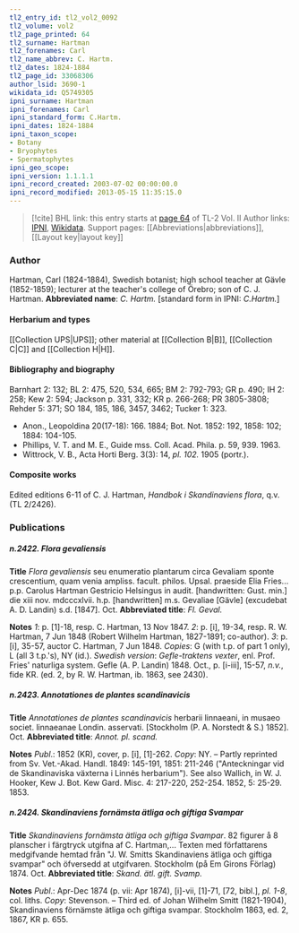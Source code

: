 ```yaml
---
tl2_entry_id: tl2_vol2_0092
tl2_volume: vol2
tl2_page_printed: 64
tl2_surname: Hartman
tl2_forenames: Carl
tl2_name_abbrev: C. Hartm.
tl2_dates: 1824-1884
tl2_page_id: 33068306
author_lsid: 3690-1
wikidata_id: Q5749305
ipni_surname: Hartman
ipni_forenames: Carl
ipni_standard_form: C.Hartm.
ipni_dates: 1824-1884
ipni_taxon_scope: 
- Botany
- Bryophytes
- Spermatophytes
ipni_geo_scope: 
ipni_version: 1.1.1.1
ipni_record_created: 2003-07-02 00:00:00.0
ipni_record_modified: 2013-05-15 11:35:15.0
---
```


> [!cite] BHL link: this entry starts at [page 64](https://www.biodiversitylibrary.org/page/33068306) of TL-2 Vol. II
> Author links: [IPNI](https://www.ipni.org/a/3690-1), [Wikidata](https://www.wikidata.org/wiki/Q5749305). Support pages: [[Abbreviations|abbreviations]], [[Layout key|layout key]]

### Author

Hartman, Carl (1824-1884), Swedish botanist; high school teacher at Gävle (1852-1859); lecturer at the teacher's college of Örebro; son of C. J. Hartman. 
**Abbreviated name**: *C. Hartm.* \[standard form in IPNI: *C.Hartm.*\]

#### Herbarium and types

[[Collection UPS|UPS]]; other material at [[Collection B|B]], [[Collection C|C]] and [[Collection H|H]].

#### Bibliography and biography

Barnhart 2: 132; BL 2: 475, 520, 534, 665; BM 2: 792-793; GR p. 490; IH 2: 258; Kew 2: 594; Jackson p. 331, 332; KR p. 266-268; PR 3805-3808; Rehder 5: 371; SO 184, 185, 186, 3457, 3462; Tucker 1: 323.
- Anon., Leopoldina 20(17-18): 166. 1884; Bot. Not. 1852: 192, 1858: 102; 1884: 104-105.
- Phillips, V. T. and M. E., Guide mss. Coll. Acad. Phila. p. 59, 939. 1963.
- Wittrock, V. B., Acta Horti Berg. 3(3): 14, *pl. 102.* 1905 (portr.).

#### Composite works

Edited editions 6-11 of C. J. Hartman, *Handbok i Skandinaviens flora*, q.v. (TL 2/2426).

### Publications

##### n.2422. Flora gevaliensis

**Title**
*Flora gevaliensis* seu enumeratio plantarum circa Gevaliam sponte crescentium, quam venia ampliss. facult. philos. Upsal. praeside Elia Fries... p.p. Carolus Hartman Gestricio Helsingus in audit. \[handwritten: Gust. min.\] die xiii nov. mdcccxlvii. h.p. \[handwritten\] m.s. Gevaliae \[Gävle\] (excudebat A. D. Landin) s.d. \[1847\]. Oct.
**Abbreviated title**: *Fl. Geval.*

**Notes**
*1*: p. \[1\]-18, resp. C. Hartman, 13 Nov 1847.
*2*: p. \[i\], 19-34, resp. R. W. Hartman, 7 Jun 1848 (Robert Wilhelm Hartman, 1827-1891; co-author).
*3*: p. \[i\], 35-57, auctor C. Hartman, 7 Jun 1848.
*Copies*: G (with t.p. of part 1 only), L (all 3 t.p.'s), NY (id.).
*Swedish version*: *Gefle-traktens vexter*, enl. Prof. Fries' naturliga system. Gefle (A. P. Landin) 1848. Oct., p. \[i-iii\], 15-57, *n.v.*, fide KR. (ed. 2, by R. W. Hartman, ib. 1863, see 2430).

##### n.2423. Annotationes de plantes scandinavicis

**Title**
*Annotationes de plantes scandinavicis* herbarii linnaeani, in musaeo societ. linnaeanae Londin. asservati. \[Stockholm (P. A. Norstedt & S.) 1852\]. Oct.
**Abbreviated title**: *Annot. pl. scand.*

**Notes**
*Publ*.: 1852 (KR), cover, p. \[i\], \[1\]-262. *Copy*: NY. – Partly reprinted from Sv. Vet.-Akad. Handl. 1849: 145-191, 1851: 211-246 ("Anteckningar vid de Skandinaviska växterna i Linnés herbarium"). See also Wallich, in W. J. Hooker, Kew J. Bot. Kew Gard. Misc. 4: 217-220, 252-254. 1852, 5: 25-29. 1853.

##### n.2424. Skandinaviens fornämsta ätliga och giftiga Svampar

**Title**
*Skandinaviens fornämsta ätliga och giftiga Svampar*. 82 figurer å 8 planscher i färgtryck utgifna af C. Hartman,... Texten med författarens medgifvande hemtad från "J. W. Smitts Skandinaviens ätliga och giftiga svampar" och öfversedd at utgifvaren. Stockholm (på Em Girons Förlag) 1874. Oct.
**Abbreviated title**: *Skand. ätl. gift. Svamp.*

**Notes**
*Publ*.: Apr-Dec 1874 (p. vii: Apr 1874), \[i\]-vii, \[1\]-71, \[72, bibl.\], *pl. 1-8*, col. liths. *Copy*: Stevenson. – Third ed. of Johan Wilhelm Smitt (1821-1904), Skandinaviens förnämste ätliga och giftiga svampar. Stockholm 1863, ed. 2, 1867, KR p. 655.

